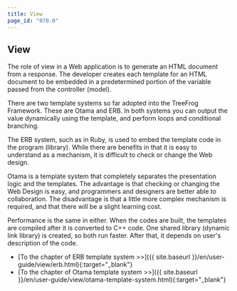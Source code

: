 ```yaml
---
title: View
page_id: "070.0"
---
```


## View

The role of view in a Web application is to generate an HTML document from a response. The developer creates each template for an HTML document to be embedded in a predetermined portion of the variable passed from the controller (model).

There are two template systems so far adopted into the TreeFrog Framework. These are Otama and ERB. In both systems you can output the value dynamically using the template, and perform loops and conditional branching.

The ERB system, such as in Ruby, is used to embed the template code in the program (library). While there are benefits in that it is easy to understand as a mechanism, it is difficult to check or change the Web design.

Otama is a template system that completely separates the presentation logic and the templates. The advantage is that checking or changing the Web Design is easy, and programmers and designers are better able to collaboration. The disadvantage is that a little more complex mechanism is required, and that there will be a slight learning cost.

Performance is the same in either. When the codes are built, the templates are compiled after it is converted to C++ code. One shared library (dynamic link library) is created, so both run faster. After that, it depends on user's description of the code.

* [To the chapter of ERB template system >>]({{ site.baseurl }}/en/user-guide/view/erb.html){:target="_blank"}
* [To the chapter of Otama template system >>]({{ site.baseurl }}/en/user-guide/view/otama-template-system.html){:target="_blank"}